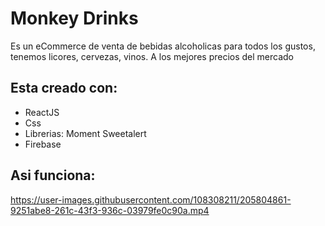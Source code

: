 # Monkey Drinks 

Es un eCommerce de venta de bebidas alcoholicas para todos los gustos, tenemos licores, cervezas, vinos. A los mejores precios del mercado

## Esta creado con:

- ReactJS
- Css
- Librerias: 
		Moment
         Sweetalert
- Firebase 

## Asi funciona: 

https://user-images.githubusercontent.com/108308211/205804861-9251abe8-261c-43f3-936c-03979fe0c90a.mp4








